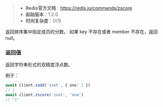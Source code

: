 > - **Redis官方文档**：https://redis.io/commands/zscore
> - **起始版本**：1.2.0
> - **时间复杂度**：O(1)

返回排序集中指定成员的分数。
如果 key 不存在或者 member 不存在，返回 null。

### 返回值

返回字符串形式的双精度浮点数。

例子：

```typescript
await client.zadd('zset', { one: 1 })
// 1
await client.zscore('zset', 'one')
// "1"
```
